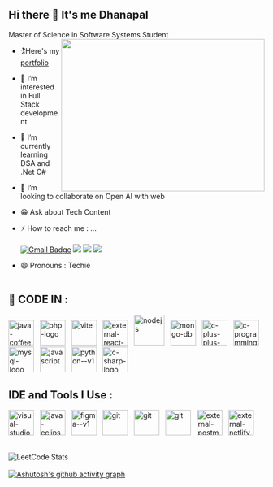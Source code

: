 ## Hi there 👋 It's me Dhanapal

Master of Science in Software Systems Student
<img align="right" width="400" height="300" src="https://github.com/dhanapalchand/dhanapalchand/assets/134786639/31c8c17f-81d7-49df-b11b-b5eda09818d9">
- 🏌️Here's my [portfolio](https://dhanapalchand.github.io/dhanapal-portfolio/)<br/>
- 👀 I’m interested in Full Stack development
- 🌱 I’m currently learning DSA and .Net C#
- 💞️ I’m looking to collaborate on Open AI with web
- 😁 Ask about Tech Content
- ⚡ How to reach me : ...<br/><br/>
[![Gmail Badge](https://img.shields.io/badge/Gmail-D14836?style=for-the-badge&logo=gmail&logoColor=white)](mailto:dhanapaldhrashan001@gmail.com)
[<img src="https://img.shields.io/badge/LinkedIn-0077B5?style=for-the-badge&logo=linkedin&logoColor=white"/>](https://www.linkedin.com/in/dhanapal-c-87b49121a)
[<img src="https://img.shields.io/badge/-LeetCode-FFA116?style=for-the-badge&logo=LeetCode&logoColor=black"/>](https://leetcode.com/u/dhanapalchand/)
[<img src="https://img.shields.io/badge/WhatsApp-25D366?style=for-the-badge&logo=whatsapp&logoColor=white"/>](https://wa.me/+916374309485)


- 😄 Pronouns : Techie
  <br/><br/>
## 🚁 CODE IN :
  <img width="50" height="50" src="https://img.icons8.com/color/48/java-coffee-cup-logo--v1.png" alt="java-coffee-cup-logo--v1"/>&nbsp;&nbsp;
  <img width="50" height="50" margin-left="2" src="https://img.icons8.com/nolan/64/php-logo.png" alt="php-logo"/>&nbsp;&nbsp;
  <img width="50" height="50" src="https://img.icons8.com/fluency/48/vite.png" alt="vite"/>&nbsp;&nbsp;
  <img width="50" height="50" src="https://img.icons8.com/external-tal-revivo-color-tal-revivo/24/external-react-a-javascript-library-for-building-user-interfaces-logo-color-tal-revivo.png" alt="external-react-a-javascript-library-for-building-user-interfaces-logo-color-tal-revivo"/>&nbsp;&nbsp;
  <img width="60" height="60" src="https://img.icons8.com/color/48/nodejs.png" alt="nodejs"/>&nbsp;&nbsp;
  <img width="50" height="50" src="https://img.icons8.com/color/48/mongo-db.png" alt="mongo-db"/>&nbsp;&nbsp;
  <img width="50" height="50" src="https://img.icons8.com/color/48/c-plus-plus-logo.png" alt="c-plus-plus-logo"/>&nbsp;&nbsp;
  <img width="50" height="50" src="https://img.icons8.com/color/48/c-programming.png" alt="c-programming"/>&nbsp;&nbsp;
  <img width="50" height="50" src="https://img.icons8.com/color/48/mysql-logo.png" alt="mysql-logo"/>&nbsp;&nbsp;
  <img width="50" height="50" src="https://img.icons8.com/arcade/64/javascript.png" alt="javascript"/>&nbsp;&nbsp;
  <img width="50" height="50" src="https://img.icons8.com/color/48/python--v1.png" alt="python--v1"/>&nbsp;&nbsp;
  <img width="50" height="50" src="https://img.icons8.com/nolan/64/c-sharp-logo.png" alt="c-sharp-logo"/>&nbsp;&nbsp;

## IDE and Tools I Use :
  <img width="50" height="50" src="https://img.icons8.com/color/48/visual-studio-code-2019.png" alt="visual-studio-code-2019"/>&nbsp;&nbsp;
  <img width="50" height="50" src="https://img.icons8.com/officel/16/java-eclipse.png" alt="java-eclipse"/>&nbsp;&nbsp;
  <img width="50" height="50" src="https://img.icons8.com/color/48/figma--v1.png" alt="figma--v1"/>&nbsp;&nbsp;
  <img width="50" height="50" src="https://img.icons8.com/color/48/git.png" alt="git"/>&nbsp;&nbsp;
  <img width="50" height="50" src="https://github.com/dhanapalchand/dhanapalchand/assets/134786639/c605f6a2-3fb3-40be-8c97-868ee00bb5c6" alt="git"/>&nbsp;&nbsp;
  <img width="50" height="50" src="https://github.com/dhanapalchand/dhanapalchand/assets/134786639/bfe42d45-0017-45d9-8169-ea80ff5e76ef" alt="git"/>&nbsp;&nbsp;
  <img width="50" height="50" src="https://img.icons8.com/external-tal-revivo-color-tal-revivo/48/external-postman-is-the-only-complete-api-development-environment-logo-color-tal-revivo.png" alt="external-postman-is-the-only-complete-api-development-environment-logo-color-tal-revivo"/>&nbsp;&nbsp;
 <img width="50" height="50" src="https://img.icons8.com/external-tal-revivo-filled-tal-revivo/48/external-netlify-a-cloud-computing-company-that-offers-hosting-and-serverless-backend-services-for-static-websites-logo-filled-tal-revivo.png" alt="external-netlify-a-cloud-computing-company-that-offers-hosting-and-serverless-backend-services-for-static-websites-logo-filled-tal-revivo"/>&nbsp;&nbsp;
  <br/><br/>

  ![LeetCode Stats](https://leetcard.jacoblin.cool/dhanapalchand?theme=dark&font=Marcellus&ext=heatmap)
  <br/><br/>
  [![Ashutosh's github activity graph](https://github-readme-activity-graph.vercel.app/graph?username=dhanapalchand&bg_color=000000&color=47a948&line=38d652&point=f00505&area=true&hide_border=true)](https://github.com/ashutosh00710/github-readme-activity-graph)





  
<!---
dhanapalchand/dhanapalchand is a ✨ special ✨ repository because its `README.md` (this file) appears on your GitHub profile.
You can click the Preview link to take a look at your changes.
--->
